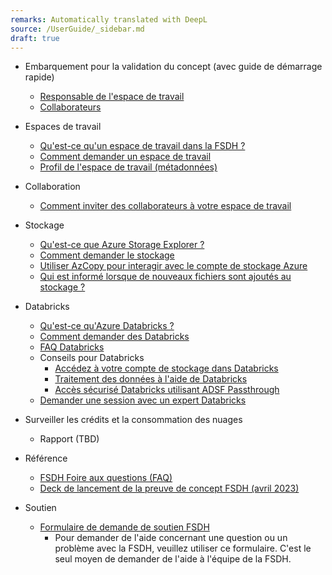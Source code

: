 ```yaml
---
remarks: Automatically translated with DeepL
source: /UserGuide/_sidebar.md
draft: true
---
```


- Embarquement pour la validation du concept (avec guide de démarrage rapide)
  - [Responsable de l'espace de travail](/fr/UserGuide/Onboarding/Responsable-de-l'espace-de-travail-à-bord.md)
  - [Collaborateurs](/fr/UserGuide/Onboarding/Collaborateur-à-bord.md) 

- Espaces de travail
  - [Qu'est-ce qu'un espace de travail dans la FSDH ?](/fr/UserGuide/Workspace/Espace-de-travail.md)
  - [Comment demander un espace de travail](/fr/UserGuide/Workspace/Demander-un-espace-de-travail.md)
  - [Profil de l'espace de travail (métadonnées)](/fr/UserGuide/Workspace/Métadonnées-du-profil-de-l'espace-de-travail.md)

- Collaboration
  - [Comment inviter des collaborateurs à votre espace de travail](/fr/UserGuide/Workspace/Inviter-un-collaborateur.md) 

- Stockage
  - [Qu'est-ce que Azure Storage Explorer ?](/fr/UserGuide/Storage/Datahub-AzureStorage.md)
  - [Comment demander le stockage](/fr/UserGuide/Storage/Demande-de-stockage.md)
  - [Utiliser AzCopy pour interagir avec le compte de stockage Azure](/fr/UserGuide/Storage/Utilisez-AzCopy.md)
  - [Qui est informé lorsque de nouveaux fichiers sont ajoutés au stockage ?](/fr/texte-de-l'email-qui-est-envoyé-aux-utilisateurs-de-l'espace-de-travail)

- Databricks
  - [Qu'est-ce qu'Azure Databricks ?](/fr/UserGuide/Databricks/Databricks.md)
  - [Comment demander des Databricks](/fr/UserGuide/Databricks/Demander-des-databricks.md)
  - [FAQ Databricks](/fr/UserGuide/Databricks/FAQ-Databricks.md)
  - Conseils pour Databricks
    - [Accédez à votre compte de stockage dans Databricks](/fr/UserGuide/Databricks/Accédez-à-votre-compte-de-stockage-dans-Databricks.md)
    - [Traitement des données à l'aide de Databricks](/fr/UserGuide/Databricks/Traitement-des-données-à-l'aide-de-Databricks.md)
    - [Accès sécurisé Databricks utilisant ADSF Passthrough](/fr/UserGuide/Databricks/Accès-sécurisé-Databricks-utilisant-ADSF-Passthrough.md)
  - [Demander une session avec un expert Databricks](/fr/UserGuide/Databricks/Demande-de-session-databricks.md)

- Surveiller les crédits et la consommation des nuages
  - Rapport (TBD)

- Référence
  - [FSDH Foire aux questions (FAQ)](/fr/UserGuide/FSDH-FAQs.md)
  - [Deck de lancement de la preuve de concept FSDH (avril 2023)](/fr/ajouter-le-lien-quand-il-sera-terminé) 

- Soutien
  - [Formulaire de demande de soutien FSDH](/fr/https://forms.office.com/r/zk82ehvUtv)
     - Pour demander de l'aide concernant une question ou un problème avec la FSDH, veuillez utiliser ce formulaire. C'est le seul moyen de demander de l'aide à l'équipe de la FSDH.


